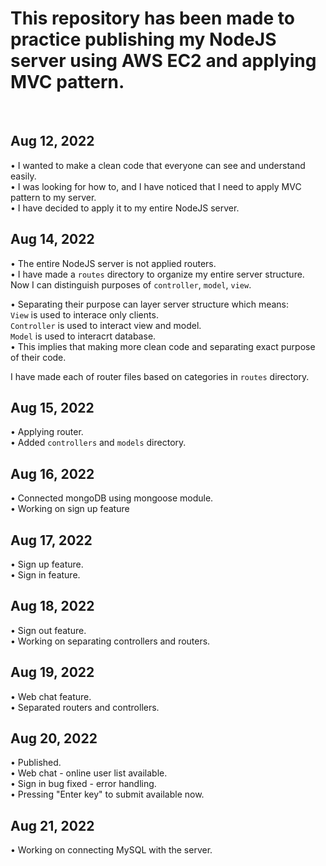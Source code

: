 # This repository has been made to practice publishing my NodeJS server using AWS EC2 and applying MVC pattern.

<br>

## Aug 12, 2022
• I wanted to make a clean code that everyone can see and understand easily. <br>
• I was looking for how to, and I have noticed that I need to apply MVC pattern to my server.  <br>
• I have decided to apply it to my entire NodeJS server. <br>

## Aug 14, 2022
• The entire NodeJS server is not applied routers. <br>
• I have made a `routes` directory to organize my entire server structure. <br>
Now I can distinguish purposes of `controller`, `model`, `view`. <br>

• Separating their purpose can layer server structure which means:  <br>
    `View` is used to interace only clients. <br>
    `Controller` is used to interact view and model. <br>
    `Model` is used to interacrt database. <br>
• This implies that making more clean code and separating exact purpose of their code. <br>

I have made each of router files based on categories in `routes` directory. <br>

## Aug 15, 2022
• Applying router. <br>
• Added `controllers` and `models` directory. <br>

## Aug 16, 2022
• Connected mongoDB using mongoose module. <br>
• Working on sign up feature <br>

## Aug 17, 2022
• Sign up feature. <br>
• Sign in feature. <br>

## Aug 18, 2022
• Sign out feature. <br>
• Working on separating controllers and routers. <br>

## Aug 19, 2022
• Web chat feature. <br>
• Separated routers and controllers. <br>

## Aug 20, 2022
• Published. <br>
• Web chat - online user list available. <br>
• Sign in bug fixed - error handling. <br>
• Pressing "Enter key" to submit available now. <br>

## Aug 21, 2022
• Working on connecting MySQL with the server. <br>

